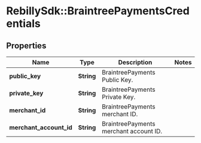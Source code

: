 # RebillySdk::BraintreePaymentsCredentials

## Properties
Name | Type | Description | Notes
------------ | ------------- | ------------- | -------------
**public_key** | **String** | BraintreePayments Public Key. | 
**private_key** | **String** | BraintreePayments Private Key. | 
**merchant_id** | **String** | BraintreePayments merchant ID. | 
**merchant_account_id** | **String** | BraintreePayments merchant account ID. | 

